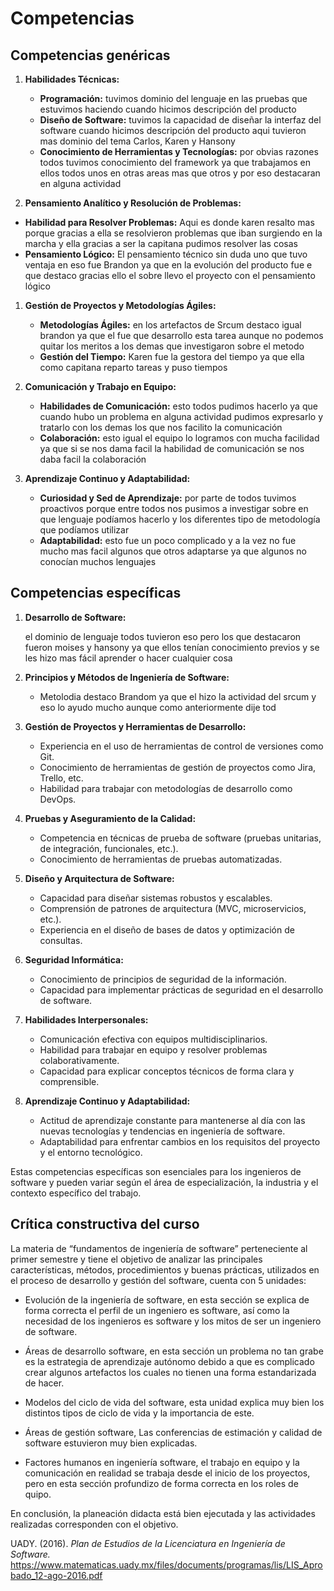 <h1 id="competencias">Competencias</h1>

## Competencias genéricas


1.  **Habilidades Técnicas:**
    
    -   **Programación:** tuvimos dominio del lenguaje en las pruebas que estuvimos haciendo cuando hicimos descripción del producto
    -   **Diseño de Software:** tuvimos la capacidad de diseñar la interfaz del software cuando hicimos descripción del producto aqui tuvieron mas dominio del tema Carlos, Karen y Hansony
    -   **Conocimiento de Herramientas y Tecnologías:** por obvias razones todos tuvimos conocimiento del framework ya que trabajamos en ellos todos unos en otras areas mas que otros y por eso destacaran en alguna actividad
  

  2.   **Pensamiento Analítico y Resolución de Problemas:**
-   **Habilidad para Resolver Problemas:** Aqui es donde karen resalto mas porque gracias a ella se resolvieron problemas que iban  surgiendo en la marcha y ella gracias a ser la capitana pudimos resolver las cosas
-  **Pensamiento Lógico:** El pensamiento técnico sin duda  uno que tuvo ventaja en eso fue Brandon ya que en la evolución del producto fue e que destaco gracias ello el sobre llevo el proyecto con el pensamiento lógico
1.  **Gestión de Proyectos y Metodologías Ágiles:**
    
    -   **Metodologías Ágiles:** en los artefactos de Srcum destaco igual brandon ya que el fue que desarrollo esta tarea aunque no podemos quitar los meritos a los demas que investigaron sobre el metodo
    -   **Gestión del Tiempo:** Karen fue la gestora del tiempo ya que ella como capitana reparto tareas y puso tiempos
2.  **Comunicación y Trabajo en Equipo:**
    
    -   **Habilidades de Comunicación:** esto todos pudimos hacerlo ya que cuando hubo un problema en alguna actividad pudimos expresarlo y tratarlo con los demas los que nos facilito la comunicación
    -   **Colaboración:** esto igual el equipo lo logramos con mucha facilidad ya que si se nos dama facil la habilidad de comunicación se nos daba facil la colaboración
3.  **Aprendizaje Continuo y Adaptabilidad:**
    
    -   **Curiosidad y Sed de Aprendizaje:** por parte de todos tuvimos proactivos porque entre todos nos pusimos a investigar sobre en que lenguaje podíamos hacerlo y los diferentes tipo de metodología que podíamos utilizar
    -   **Adaptabilidad:** esto fue un poco complicado y a la vez no fue mucho mas facil algunos que otros adaptarse ya que algunos no conocían muchos lenguajes

## Competencias específicas

1.  **Desarrollo de Software:**
    
    el dominio de lenguaje todos tuvieron eso pero los que destacaron fueron moises y hansony ya que ellos tenían conocimiento previos y se les hizo mas fácil aprender o hacer cualquier cosa
2.  **Principios y Métodos de Ingeniería de Software:**
    
    -   Metolodia destaco Brandom ya que el hizo la actividad del srcum y eso lo ayudo mucho aunque como anteriormente dije tod
3.  **Gestión de Proyectos y Herramientas de Desarrollo:**
    
    -   Experiencia en el uso de herramientas de control de versiones como Git.
    -   Conocimiento de herramientas de gestión de proyectos como Jira, Trello, etc.
    -   Habilidad para trabajar con metodologías de desarrollo como DevOps.
4.  **Pruebas y Aseguramiento de la Calidad:**
    
    -   Competencia en técnicas de prueba de software (pruebas unitarias, de integración, funcionales, etc.).
    -   Conocimiento de herramientas de pruebas automatizadas.
5.  **Diseño y Arquitectura de Software:**
    
    -   Capacidad para diseñar sistemas robustos y escalables.
    -   Comprensión de patrones de arquitectura (MVC, microservicios, etc.).
    -   Experiencia en el diseño de bases de datos y optimización de consultas.
6.  **Seguridad Informática:**
    
    -   Conocimiento de principios de seguridad de la información.
    -   Capacidad para implementar prácticas de seguridad en el desarrollo de software.
7.  **Habilidades Interpersonales:**
    
    -   Comunicación efectiva con equipos multidisciplinarios.
    -   Habilidad para trabajar en equipo y resolver problemas colaborativamente.
    -   Capacidad para explicar conceptos técnicos de forma clara y comprensible.
8.  **Aprendizaje Continuo y Adaptabilidad:**
    
    -   Actitud de aprendizaje constante para mantenerse al día con las nuevas tecnologías y tendencias en ingeniería de software.
    -   Adaptabilidad para enfrentar cambios en los requisitos del proyecto y el entorno tecnológico.

Estas competencias específicas son esenciales para los ingenieros de software y pueden variar según el área de especialización, la industria y el contexto específico del trabajo.

## Crítica constructiva del curso
La materia de “fundamentos de ingeniería de software” perteneciente al primer semestre y tiene el objetivo de analizar las principales características, métodos, procedimientos y buenas prácticas, utilizados en el proceso de desarrollo y gestión del software, cuenta con 5 unidades: 

- Evolución de la ingeniería de software, en esta sección se explica de forma correcta el perfil de un ingeniero es software, así como la necesidad de los ingenieros es software y los mitos de ser un ingeniero de software. 

- Áreas de desarrollo software, en esta sección un problema no tan grabe es la estrategia de aprendizaje autónomo debido a que es complicado crear algunos artefactos los cuales no tienen una forma estandarizada de hacer. 

- Modelos del ciclo de vida del software, esta unidad explica muy bien los distintos tipos de ciclo de vida y la importancia de este. 

- Áreas de gestión software, Las conferencias de estimación y calidad de software estuvieron muy bien explicadas. 

- Factores humanos en ingeniería software, el trabajo en equipo y la comunicación en realidad se trabaja desde el inicio de los proyectos, pero en esta sección profundizo de forma correcta en los roles de quipo. 

En conclusión, la planeación didacta está bien ejecutada y las actividades realizadas corresponden con el objetivo. 





UADY. (2016). *Plan de Estudios de la Licenciatura en Ingeniería de Software.* https://www.matematicas.uady.mx/files/documents/programas/lis/LIS_Aprobado_12-ago-2016.pdf
<!--stackedit_data:
eyJoaXN0b3J5IjpbMzY0OTQwNTY0LDk3Mjc0ODQ4Myw5NzI3ND
g0ODMsOTcyNzQ4NDgzLDEyMDY1NjIxNywxNjk0MjU4NDQ3LDIw
NDUyNzA5MDddfQ==
-->